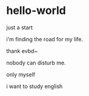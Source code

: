 # hello-world
just a start

i'm finding the road for my life.

thank evbd~

nobody can disturb me. 

only myself

i want to study english